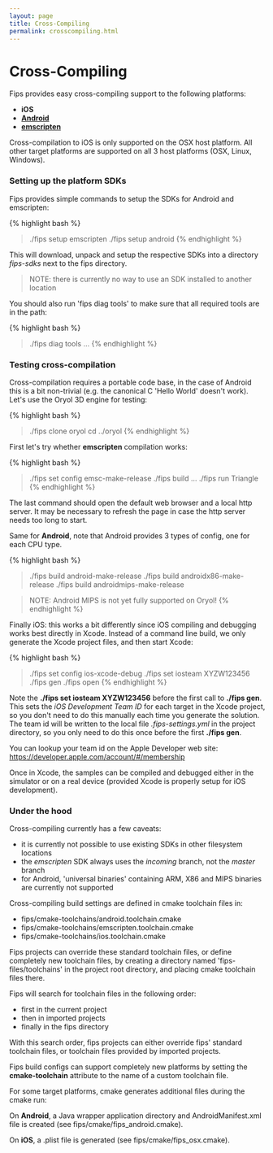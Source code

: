 ```yaml
---
layout: page
title: Cross-Compiling
permalink: crosscompiling.html
---
```


# Cross-Compiling

Fips provides easy cross-compiling support to the following platforms:

- **iOS**
- [**Android**](https://developer.android.com/tools/sdk/ndk/index.html)
- [**emscripten**](http://kripken.github.io/emscripten-site/index.html)

Cross-compilation to iOS is only supported on the OSX host platform. All
other target platforms are supported on all 3 host platforms (OSX, Linux, Windows).


### Setting up the platform SDKs

Fips provides simple commands to setup the SDKs for Android and emscripten:

{% highlight bash %}
> ./fips setup emscripten
> ./fips setup android
{% endhighlight %}

This will download, unpack and setup the respective SDKs into a directory
_fips-sdks_ next to the fips directory.

> NOTE: there is currently no way to use an SDK installed to another location

You should also run 'fips diag tools' to make sure that all required
tools are in the path:

{% highlight bash %}
> ./fips diag tools
...
{% endhighlight %}

### Testing cross-compilation

Cross-compilation requires a portable code base, in the case of Android this 
is a bit non-trivial (e.g. the canonical C 'Hello World' doesn't
work). Let's use the Oryol 3D engine for testing:

{% highlight bash %}
> ./fips clone oryol
> cd ../oryol
{% endhighlight %}

First let's try whether **emscripten** compilation works:

{% highlight bash %}
> ./fips set config emsc-make-release
> ./fips build
...
> ./fips run Triangle
{% endhighlight %}

The last command should open the default web browser and a local http server.
It may be necessary to refresh the page in case the http server needs too long
to start.

Same for **Android**, note that Android provides 3 types of config, one for each
CPU type.

{% highlight bash %}
> ./fips build android-make-release
> ./fips build androidx86-make-release
> ./fips build androidmips-make-release

> NOTE: Android MIPS is not yet fully supported on Oryol!
{% endhighlight %}

Finally iOS: this works a bit differently since iOS compiling and debugging
works best directly in Xcode. Instead of a command line build, we only 
generate the Xcode project files, and then start Xcode:

{% highlight bash %}
> ./fips set config ios-xcode-debug
> ./fips set iosteam XYZW123456
> ./fips gen
> ./fips open
{% endhighlight %}

Note the **./fips set iosteam XYZW123456** before the first call to **./fips gen**.
This sets the _iOS Development Team ID_ for each target in the Xcode project,
so you don't need to do this manually each time you generate the solution.
The team id will be written to the local file _.fips-settings.yml_ in the project
directory, so you only need to do this once before the first **./fips gen**.

You can lookup your team id on the Apple Developer web site:
https://developer.apple.com/account/#/membership

Once in Xcode, the samples can be compiled and debugged either in the simulator
or on a real device (provided Xcode is properly setup for iOS development).

### Under the hood

Cross-compiling currently has a few caveats:

* it is currently not possible to use existing SDKs in other filesystem locations
* the _emscripten_ SDK always uses the _incoming_ branch, not the _master_ branch
* for Android, 'universal binaries' containing ARM, X86 and MIPS binaries are 
  currently not supported

Cross-compiling build settings are defined in cmake toolchain files in:

* fips/cmake-toolchains/android.toolchain.cmake
* fips/cmake-toolchains/emscripten.toolchain.cmake
* fips/cmake-toolchains/ios.toolchain.cmake

Fips projects can override these standard toolchain files, or define
completely new toolchain files, by creating
a directory named 'fips-files/toolchains' in the project root directory, and
placing cmake toolchain files there.

Fips will search for toolchain files in the following order:

* first in the current project
* then in imported projects
* finally in the fips directory

With this search order, fips projects can either override fips' standard
toolchain files, or toolchain files provided by imported projects.

Fips build configs can support completely new platforms by setting the
**cmake-toolchain** attribute to the name of a custom toolchain file.

For some target platforms, cmake generates additional files during the cmake run:

On **Android**, a Java wrapper application directory and AndroidManifest.xml 
file is created (see fips/cmake/fips_android.cmake).

On **iOS**, a .plist file is generated (see fips/cmake/fips_osx.cmake).

